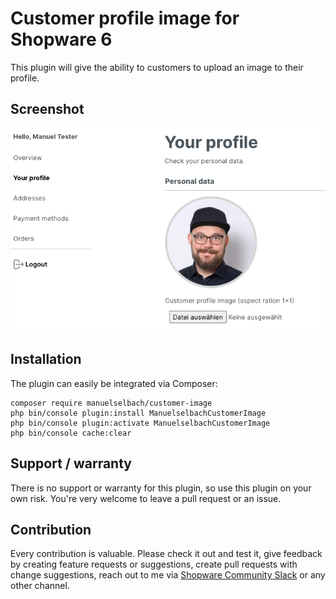 # Customer profile image for Shopware 6

This plugin will give the ability to customers to upload an image to their profile.

## Screenshot

![customer profile with image](docs/assets/profile-example.png "customer profile with image")

## Installation

The plugin can easily be integrated via Composer:

```
composer require manuelselbach/customer-image
php bin/console plugin:install ManuelselbachCustomerImage
php bin/console plugin:activate ManuelselbachCustomerImage
php bin/console cache:clear
```
## Support / warranty

There is no support or warranty for this plugin, so use this plugin on your own risk. You're very welcome to leave a pull request or an issue.

## Contribution

Every contribution is valuable. Please check it out and test it, give feedback by creating feature requests or suggestions, create pull requests with change suggestions, reach out to me via [Shopware Community Slack](https://shopwarecommunity.slack.com) or any other channel.
